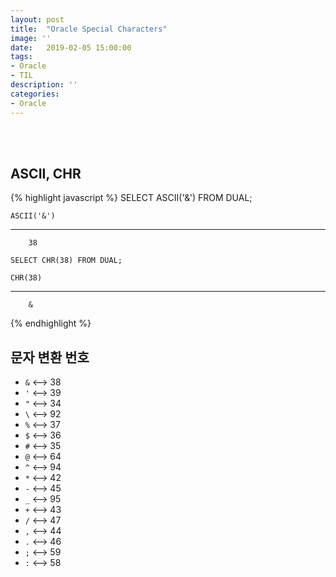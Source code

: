 ```yaml
---
layout: post
title:  "Oracle Special Characters"
image: ''
date:   2019-02-05 15:00:00
tags:
- Oracle
- TIL
description: ''
categories:
- Oracle
---
```


<br/>
<br/>

## ASCII, CHR
{% highlight javascript %}
    SELECT ASCII('&') FROM DUAL;

    ASCII('&')
-------------------
        38

    SELECT CHR(38) FROM DUAL;
    
    CHR(38)
-------------------
        &
{% endhighlight %}

## 문자 변환 번호
- <code>&</code> <--> 38
- <code>'</code> <--> 39
- <code>"</code> <--> 34
- <code>\\</code> <--> 92
- <code>%</code> <--> 37
- <code>$</code> <--> 36
- <code>#</code> <--> 35
- <code>@</code> <--> 64
- <code>^</code> <--> 94
- <code>*</code> <--> 42
- <code>-</code> <--> 45
- <code>_</code> <--> 95
- <code>+</code> <--> 43
- <code>/</code> <--> 47
- <code>,</code> <--> 44
- <code>.</code> <--> 46
- <code>;</code> <--> 59
- <code>:</code> <--> 58